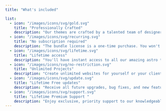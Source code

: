 ```yaml
---
title: "What's included"

list:
  - icon: "/images/icons/svg/gold.svg"
    title: "Professionally Crafted"
    description: "Our themes are crafted by a talented team of designers and developers."
  - icon: "/images/icons/svg/recurring.svg"
    title: "No subscription required"
    description: "The bundle license is a one-time purchase. You won't be charged again after the initial payment."
  - icon: "/images/icons/svg/lifetime.svg"
    title: "Lifetime access"
    description: "You'll have instant access to all our amazing astro themes right away, plus future addition!"
  - icon: "/images/icons/svg/no-restriction.svg"
    title: "Unlimited Projects"
    description: "Create unlimited websites for yourself or your clients."
  - icon: "/images/icons/svg/update.svg"
    title: "Lifetime Free updates"
    description: "Receive all future upgrades, bug fixes, and new features at no extra charge."
  - icon: "/images/icons/svg/support.svg"
    title: "Lifetime Premium Support "
    description: "Enjoy exclusive, priority support to our knowledgeable support team."
---
```

